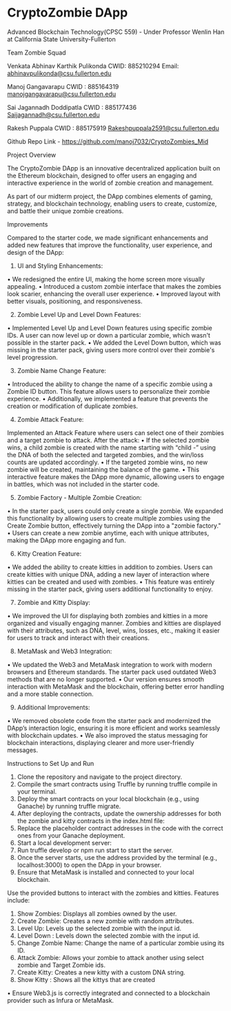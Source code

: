 # CryptoZombie DApp

Advanced Blockchain Technology(CPSC 559) - Under Professor Wenlin Han at California State University-Fullerton

Team Zombie Squad

Venkata Abhinav Karthik Pulikonda
CWID: 885210294
Email: abhinavpulikonda@csu.fullerton.edu

Manoj Gangavarapu 
CWID : 885164319
manojgangavarapu@csu.fullerton.edu

Sai Jagannadh Doddipatla
CWID : 885177436
Saijagannadh@csu.fullerton.edu

Rakesh Puppala
CWID : 885175919
Rakeshpuppala2591@csu.fullerton.edu

Github Repo Link - https://github.com/manoj7032/CryptoZombies_Mid


Project Overview

The CryptoZombie DApp is an innovative decentralized application built on the Ethereum blockchain, designed to offer users an engaging and interactive experience in the world of zombie creation and management. 

As part of our midterm project, the DApp combines elements of gaming, strategy, and blockchain technology, enabling users to create, customize, and battle their unique zombie creations.


Improvements

Compared to the starter code, we made significant enhancements and added new features that improve the functionality, user experience, and design of the DApp:

1.	UI and Styling Enhancements:

•	We redesigned the entire UI, making the home screen more visually appealing.
•	Introduced a custom zombie interface that makes the zombies look scarier, enhancing the overall user experience.
•	Improved layout with better visuals, positioning, and responsiveness.

2.	Zombie Level Up and Level Down Features:

•	Implemented Level Up and Level Down features using specific zombie IDs. A user can now level up or down a particular zombie, which wasn't possible in the starter pack.
•	We added the Level Down button, which was missing in the starter pack, giving users more control over their zombie's level progression.

3.	Zombie Name Change Feature:

•	Introduced the ability to change the name of a specific zombie using a Zombie ID button. This feature allows users to personalize their zombie experience.
•	Additionally, we implemented a feature that prevents the creation or modification of duplicate zombies.

4.	Zombie Attack Feature:

  Implemented an Attack Feature where users can select one of their zombies and a target zombie to attack. After the attack:
•	If the selected zombie wins, a child zombie is created with the name starting with “child -” using the DNA of both the selected and targeted zombies, and the win/loss counts are updated accordingly.
•	If the targeted zombie wins, no new zombie will be created, maintaining the balance of the game.
•	This interactive feature makes the DApp more dynamic, allowing users to engage in battles, which was not included in the starter code.




5.	Zombie Factory - Multiple Zombie Creation:

•	In the starter pack, users could only create a single zombie. We expanded this functionality by allowing users to create multiple zombies using the Create Zombie button, effectively turning the DApp into a "zombie factory."
•	Users can create a new zombie anytime, each with unique attributes, making the DApp more engaging and fun.

6.	Kitty Creation Feature:

•	We added the ability to create kitties in addition to zombies. Users can create kitties with unique DNA, adding a new layer of interaction where kitties can be created and used with zombies.
•	This feature was entirely missing in the starter pack, giving users additional functionality to enjoy.

7.	Zombie and Kitty Display:

•	We improved the UI for displaying both zombies and kitties in a more organized and visually engaging manner. Zombies and kitties are displayed with their attributes, such as DNA, level, wins, losses, etc., making it easier for users to track and interact with their creations.

8.	MetaMask and Web3 Integration:

•	We updated the Web3 and MetaMask integration to work with modern browsers and Ethereum standards. The starter pack used outdated Web3 methods that are no longer supported.
•	Our version ensures smooth interaction with MetaMask and the blockchain, offering better error handling and a more stable connection.

9.	Additional Improvements:

•	We removed obsolete code from the starter pack and modernized the DApp’s interaction logic, ensuring it is more efficient and works seamlessly with blockchain updates.
•	We also improved the status messaging for blockchain interactions, displaying clearer and more user-friendly messages.



Instructions to Set Up and Run

1. Clone the repository and navigate to the project directory.
2. Compile the smart contracts using Truffle by running truffle compile in your terminal.
3. Deploy the smart contracts on your local blockchain (e.g., using Ganache) by running truffle migrate.
4. After deploying the contracts, update the ownership addresses for both the zombie and kitty contracts in the index.html file:
5. Replace the placeholder contract addresses in the code with the correct ones from your Ganache deployment.
6. Start a local development server:
7. Run truffle develop or npm run start to start the server.
8. Once the server starts, use the address provided by the terminal (e.g., localhost:3000) to open the DApp in your browser.
9. Ensure that MetaMask is installed and connected to your local blockchain.


Use the provided buttons to interact with the zombies and kitties. Features include:

1.	Show Zombies: Displays all zombies owned by the user.
2.	Create Zombie: Creates a new zombie with random attributes.
3.	Level Up: Levels up the selected zombie with the input id.
4.	Level Down : Levels down the selected zombie with the input id.
5.	Change Zombie Name: Change the name of a particular zombie using its ID.
6.	Attack Zombie: Allows your zombie to attack another using select zombie and Target Zombie ids.
7.	Create Kitty: Creates a new kitty with a custom DNA string.
8.	Show Kitty : Shows all the kittys that are created


•	Ensure Web3.js is correctly integrated and connected to a blockchain provider such as Infura or MetaMask.
